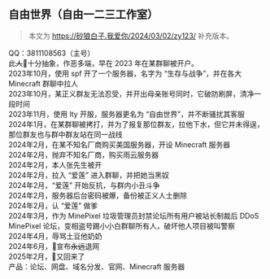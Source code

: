 ## 自由世界（自由一二三工作室）

> 本文为 https://砂狼白子.我爱你/2024/03/02/zy123/ 补充版本。

QQ：3811108563（主号）  
此~~人~~🐶十分抽象，作恶多端，早在 2023 年在某群聊被开户。  
2023年10月，使用 spf 开了一个服务器，名字为 “生存与战争”，并在各大 Minecraft 群聊中拉人  
2023年10月，某正义群友无法忍受，并开出母亲账号同时，它破防刷屏，清净一段时间  
2023年11月，使用 lty 开服，服务器更名为 “自由世界”，并不断骚扰其客服  
2024年1月，在某群聊被拷打，并为了报复那位群友，拉他下水，但它并未得逞，那位群友也与群中群友站在同一战线  
2024年2月，在某不知名厂商购买美国服务器，开设 Minecraft 服务器  
2024年2月，抛弃不知名厂商，购买雨云服务器  
2024年2月，本人张先生被开  
2024年2月，拉入 “爱莲” 进入群聊，并把她当黑奴  
2024年2月，“爱莲” 开始反抗，与群内小丑斗争  
2024年2月，服务器后台密码被爆，备份被正义人士删除  
2024年2月，认 “爱莲” 做爹  
2024年3月，作为 MinePixel 垃圾管理员封禁论坛所有用户被站长制裁后 DDoS MinePixel 论坛，变相盗号踢小小白群聊所有人，破坏他人项目被叫警察  
2024年4月，辱骂土豆他奶奶  
2024年6月，🐶宣布~~永远~~退网  
2025年2月，🐶又回来了  
产品：论坛、网盘、域名分发、官网、Minecraft 服务器  
